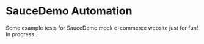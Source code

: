 # SauceDemo Automation

Some example tests for SauceDemo mock e-commerce website just for fun!
In progress...
